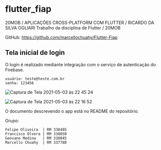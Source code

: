 # flutter_fiap

20MOB / APLICAÇÕES CROSS-PLATFORM COM FLUTTER / RICARDO DA SILVA OGLIARI
Trabalho da disciplina de Flutter / 20MOB

GitHub:
https://github.com/marcellochuahy/Flutter-Fiap

## Tela inicial de login

O login é realizado mediante integração com o serviço de autenticação do Firebase.

```
usuário: teste@teste.com.br
senha: 123456
```

![Captura de Tela 2021-05-03 às 22 45 24](https://user-images.githubusercontent.com/17011151/116955036-d6c86b80-ac67-11eb-94e6-10850a4c673e.png)

![Captura de Tela 2021-05-03 às 22 16 52](https://user-images.githubusercontent.com/17011151/116955211-463e5b00-ac68-11eb-9810-943a4d2e811a.png)


O documento descrevendo o app está no README do repositório.

Grupo:
```
Felipe Oliveira  | RM 338405
Francisco Olvera | RM 338050
Geovane Medina   | RM 338045
Marcello Chuahy  | RM 337780
``` 
